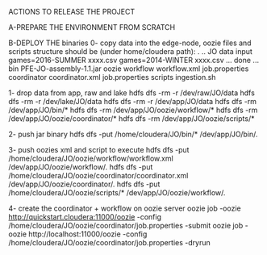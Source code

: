 ACTIONS TO RELEASE THE PROJECT

A-PREPARE THE ENVIRONMENT FROM SCRATCH


B-DEPLOY THE binaries
0- copy data into the edge-node, oozie files and scripts
structure should be (under home/cloudera path):
  .
  ..
  JO
    data
        input
            games=2016-SUMMER
                xxxx.csv
            games=2014-WINTER
                xxxx.csv
            ...
        done
            ...
    bin
        PFE-JO-assembly-1.1.jar
    oozie
         workflow
            workflow.xml
            job.properties
         coordinator
            coordinator.xml
            job.properties
         scripts
            ingestion.sh

1- drop data from app, raw and lake
hdfs dfs -rm -r /dev/raw/JO/data
hdfs dfs -rm -r /dev/lake/JO/data
hdfs dfs -rm -r /dev/app/JO/data
hdfs dfs -rm /dev/app/JO/bin/*
hdfs dfs -rm /dev/app/JO/oozie/workflow/*
hdfs dfs -rm /dev/app/JO/oozie/coordinator/*
hdfs dfs -rm /dev/app/JO/oozie/scripts/*

2- push jar binary
hdfs dfs -put /home/cloudera/JO/bin/* /dev/app/JO/bin/.

3- push oozies xml and script to execute
hdfs dfs -put /home/cloudera/JO/oozie/workflow/workflow.xml /dev/app/JO/oozie/workflow/.
hdfs dfs -put /home/cloudera/JO/oozie/coordinator/coordinator.xml /dev/app/JO/oozie/coordinator/.
hdfs dfs -put /home/cloudera/JO/oozie/scripts/* /dev/app/JO/oozie/workflow/.

4- create the coordinator + workflow on oozie server
oozie job  -oozie http://quickstart.cloudera:11000/oozie -config /home/cloudera/JO/oozie/coordinator/job.properties -submit
oozie job -oozie http://localhost:11000/oozie -config /home/cloudera/JO/oozie/coordinator/job.properties -dryrun <job-id>

